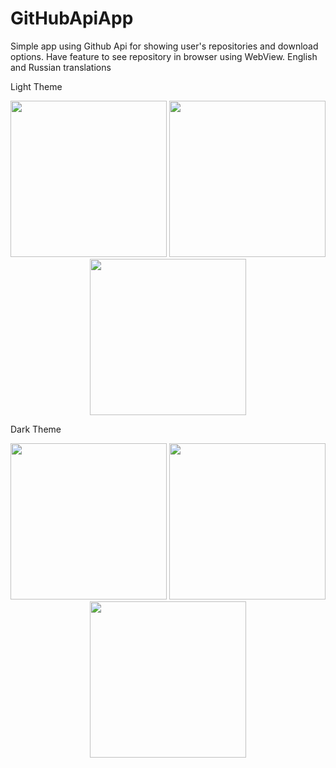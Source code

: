 # GitHubApiApp
Simple app using Github Api for showing user's repositories and download options. 
Have feature to see repository in browser using WebView.
English and Russian translations

Light Theme

<p align="center">
  <img src="https://user-images.githubusercontent.com/60844212/130086411-1579cc24-044a-4c1f-b04b-f866ea124764.jpg" width="250">
  <img src="https://user-images.githubusercontent.com/60844212/130087023-16e7dba4-5200-4589-ac9b-62405c38b77f.jpg" width="250">
  <img src="https://user-images.githubusercontent.com/60844212/130087037-7413ddcd-d658-47c0-a2ce-d8d25db5b842.jpg" width="250">
</p>

Dark Theme

<p align="center">
  <img src="https://user-images.githubusercontent.com/60844212/130087232-75eb9a31-33f6-40c6-ba7d-c6468555a81e.jpg" width="250">
  <img src="https://user-images.githubusercontent.com/60844212/130087237-79ea1143-6602-48b4-ba63-4ee0aff245ba.jpg" width="250">
  <img src="https://user-images.githubusercontent.com/60844212/130087247-e91c1937-c74d-48b4-9e2a-e57173676d48.jpg" width="250">
</p>
